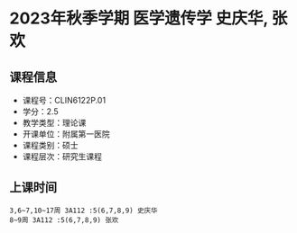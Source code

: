 # 2023年秋季学期 医学遗传学 史庆华, 张欢






## 课程信息

- 课程号：CLIN6122P.01
- 学分：2.5
- 教学类型：理论课
- 开课单位：附属第一医院
- 课程类别：硕士
- 课程层次：研究生课程

## 上课时间

```
3,6~7,10~17周 3A112 :5(6,7,8,9) 史庆华
8~9周 3A112 :5(6,7,8,9) 张欢
```

